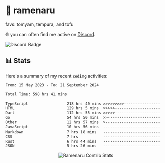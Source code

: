 # 🍜 ramenaru
favs: tomyam, tempura, and tofu

🌐 you can often find me active on [Discord](https://discordapp.com/users/503291004200157185).

![Discord Badge](https://dcbadge.vercel.app/api/shield/503291004200157185)

## 📊 Stats

Here's a summary of my recent **`coding`** activities:

<!--START_SECTION:waka-->

```txt
From: 15 May 2023 - To: 21 September 2024

Total Time: 598 hrs 41 mins

TypeScript                 218 hrs 40 mins >>>>>>>>>----------------   36.53 %
HTML                       129 hrs 5 mins  >>>>>--------------------   21.56 %
Dart                       112 hrs 55 mins >>>>>--------------------   18.86 %
Go                         54 hrs 50 mins  >>-----------------------   09.16 %
Other                      12 hrs 57 mins  >------------------------   02.17 %
JavaScript                 10 hrs 56 mins  -------------------------   01.83 %
Markdown                   7 hrs 18 mins   -------------------------   01.22 %
CSS                        7 hrs           -------------------------   01.17 %
Rust                       6 hrs 44 mins   -------------------------   01.12 %
JSON                       5 hrs 26 mins   -------------------------   00.91 %
```

<!--END_SECTION:waka-->

<div style="text-align: center;">
   <img align="center" src="https://github-readme-streak-stats.herokuapp.com/?user=Ramenaru&theme=dark&card_width=520" alt="Ramenaru Contrib Stats" />
</div>

